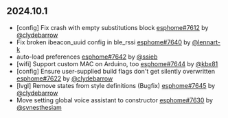 ## 2024.10.1

- [config] Fix crash with empty substitutions block [esphome#7612](https://github.com/esphome/esphome/pull/7612) by [@clydebarrow](https://github.com/clydebarrow)
- Fix broken ibeacon_uuid config in ble_rssi [esphome#7640](https://github.com/esphome/esphome/pull/7640) by [@lennart-k](https://github.com/lennart-k)
- auto-load preferences [esphome#7642](https://github.com/esphome/esphome/pull/7642) by [@ssieb](https://github.com/ssieb)
- [wifi] Support custom MAC on Arduino, too [esphome#7644](https://github.com/esphome/esphome/pull/7644) by [@kbx81](https://github.com/kbx81)
- [config] Ensure user-supplied build flags don't get silently overwritten [esphome#7622](https://github.com/esphome/esphome/pull/7622) by [@clydebarrow](https://github.com/clydebarrow)
- [lvgl] Remove states from style definitions (Bugfix) [esphome#7645](https://github.com/esphome/esphome/pull/7645) by [@clydebarrow](https://github.com/clydebarrow)
- Move setting global voice assistant to constructor [esphome#7630](https://github.com/esphome/esphome/pull/7630) by [@synesthesiam](https://github.com/synesthesiam)

